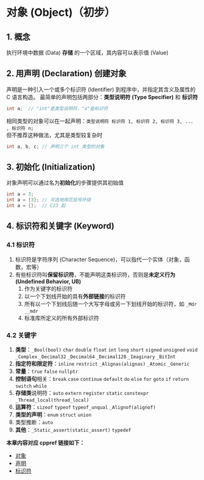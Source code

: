 # 对象 (Object)（初步）

## 1. 概念

执行环境中数据 (Data) **存储** 的一个区域，其内容可以表示值 (Value)

## 2. 用声明 (Declaration) 创建对象

声明是一种引入一个或多个标识符 (Identifier) 到程序中，并指定其含义及属性的 C 语言构造。
最简单的声明包括两部分：**类型说明符 (Type Specifier)** 和 **标识符**

```c
int a;  // "int"是类型说明符，"a"是标识符
```

相同类型的对象可以在一起声明：`类型说明符 标识符 1, 标识符 2, 标识符 3, ... , 标识符 n;`  
但不推荐这种做法，尤其是类型较复杂时

```c
int a, b, c; // 声明三个 int 类型的对象
```

## 3. 初始化 (Initialization)

对象声明可以通过名为**初始化**的步骤提供其初始值

```c
int a = 3;
int a = {3}; // 可选地用花括号环绕
int a = {};  // C23 起
```

## 4. 标识符和关键字 (Keyword)

### 4.1 标识符

1. 标识符是字符序列 (Character Sequence)，可以指代一个实体（对象，函数，宏等）
2. 有些标识符叫**保留标识符**，不能声明这类标识符，否则是**未定义行为 (Undefined Behavior, UB)**
    1. 作为关键字的标识符
    2. 以一个下划线开始的具有**外部链接**的标识符
    3. 所有以一个下划线后随一个大写字母或另一下划线开始的标识符，如 `_Mdr` `__mdr`
    4. 标准库所定义的所有外部标识符

### 4.2 关键字

1. **类型**：`_Bool(bool)` `char` `double` `float` `int` `long` `short` `signed` `unsigned` `void` `_Complex`
   `_Decimal32` `_Decimal64` `_Decimal128` `_Imaginary` `_BitInt`
2. **指定符和限定符**：`inline` `restrict` `_Alignas(alignas)` `_Atomic` `_Generic`
3. **常量**：`true` `false` `nullptr`
4. **控制语句**相关：`break` `case` `continue` `default` `do` `else` `for` `goto` `if` `return` `switch` `while`
5. **存储类**说明符：`auto` `extern` `register` `static` `constexpr` `_Thread_local(thread_local)`
6. **运算符**：`sizeof` `typeof` `typeof_unqual` `_Alignof(alignof)`
7. **类型的声明**：`enum` `struct` `union`
8. 类型推断：`auto`
9. **其他**：`_Static_assert(static_assert)` `typedef`

**本章内容对应 cppref 链接如下：**

- [对象](https://zh.cppreference.com/w/c/language/object)
- [声明](https://zh.cppreference.com/w/c/language/declarations)
- [标识符](https://zh.cppreference.com/w/c/language/identifier)
